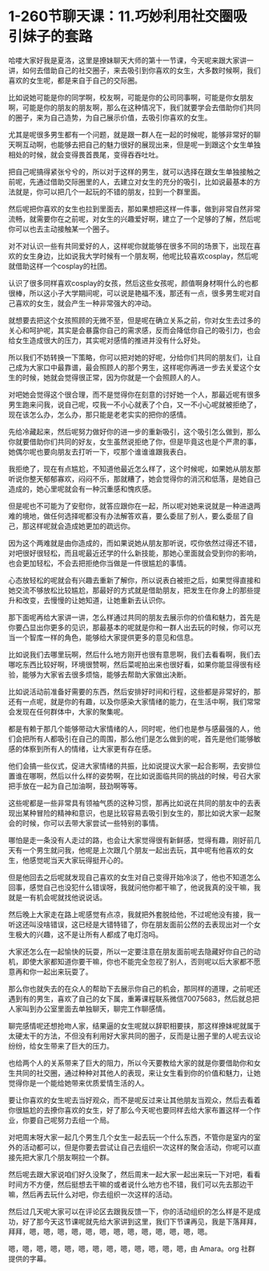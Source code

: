 # 1-260节聊天课：11.巧妙利用社交圈吸引妹子的套路

哈喽大家好我是夏洛，这里是撩妹聊天大师的第十一节课，今天呢来跟大家讲一讲，如何去借助自己的社交圈子，来去吸引到你喜欢的女生，大多数时候啊，我们喜欢的女生呢，都是来自于自己的交际圈。

比如说她可能是你的同学啊，校友啊，可能是你的公司同事啊，可能是你女朋友啊，可能是你的朋友的朋友啊，那么在这种情况下，我们就要学会去借助你们共同的圈子，来为自己造势，为自己展示价值，去吸引你喜欢的女生。

尤其是呢很多男生都有一个问题，就是跟一群人在一起的时候呢，能够非常好的聊天啊互动啊，也能够去把自己的魅力很好的展现出来，但是呢一到跟这个女生单独相处的时候，就会变得畏首畏尾，变得吞吞吐吐。

把自己呢搞得紧张兮兮的，所以对于这样的男生，就可以选择在跟女生单独接触之前呢，先通过借助交际圈里的人，去建立对女生的充分的吸引，比如说最基本的方法就是，你可以把几个一起玩的不错的朋友，拉到一个群里面。

然后呢把你喜欢的女生也拉到里面去，那如果想把这样一件事，做到非常自然非常流畅，就需要你在之前呢，对女生的兴趣爱好啊，建立了一个足够的了解，然后呢你可以也去主动接触某一个圈子。

对不对认识一些有共同爱好的人，这样呢你就能够在很多不同的场景下，出现在喜欢的女生身边，比如说我大学时候有一个朋友啊，他呢比较喜欢cosplay，然后呢就借助这样一个cosplay的社团。

认识了很多同样喜欢cosplay的女孩，然后这些女孩呢，颜值啊身材啊什么的也都很棒，所以这小子大学期间呢，可以说是艳福不浅，那还有一点，很多男生呢对自己喜欢的女生，就会产生一种非常强大的冲动。

就想要去把这个女孩照顾的无微不至，但是呢在确立关系之前，你对女生去过多的关心和呵护呢，其实是会暴露你自己的需求感，反而会降低你自己的吸引力，也会给女生造成很大的压力，其实呢对感情的推进并没有什么好处。

所以我们不妨转换一下策略，你可以把对她的好呢，分给你们共同的朋友们，让自己成为大家口中最靠谱，最会照顾人的那个男生，这样呢你再进一步去关爱这个女生的时候，她就会觉得很正常，因为你就是一个会照顾人的人。

对吧她会觉得这个很合理，而不是觉得你在刻意的讨好她一个人，那最近呢有很多男生跑来问我，说自己呢，哎我一不小心就表了个白，又一不小心呢就被拒绝了，现在该怎么办，怎么办，那只能是老老实实的把你的感情。

先给冷藏起来，然后呢努力做好你的进一步的重新吸引，这个吸引怎么做到，那么你就要借助你们共同的好友，女生虽然说拒绝了你，但是毕竟这也是个严肃的事，她偶尔呢也要向朋友去打听一下，哎那个谁谁谁跟我表白。

我拒绝了，现在有点尴尬，不知道他最近怎么样了，这个时候呢，如果她从朋友那听说你整天郁郁寡欢，闷闷不乐，那就糟了，她会觉得你的消沉和低落，是她自己造成的，她心里呢就会有一种沉重感和愧疚感。

但是呢也不可能为了安慰你，就答应跟你在一起，所以呢对她来说就是一种进退两难的境地，做任何选择呢都没有办法解答欢喜，要么委屈了别人，要么委屈了自己，那这样呢就会造成她更加的疏远你。

因为这个两难就是由你造成的，而如果说她从朋友那听说，哎你依然过得还不错，对吧很好很轻松，而且呢最近还学的什么新技能，那她心里面就会受到你的影响，也会更加轻松，不会去把拒绝你当做是一件很尴尬的事情。

心态放轻松的呢就会有兴趣去重新了解你，所以说表白被拒之后，如果觉得直接和她交流不够放松比较尴尬，那最好的方式就是借助朋友，把发生在你身上的那些提升和改变，去慢慢的让她知道，让她重新去认识你。

那下面呢再给大家讲一讲，怎么样通过共同的朋友去展示你的价值和魅力，首先是你要凸显出你更多的见识，那最基本的呢就是你和一群人出去玩的时候，你可以充当一个智库一样的角色，能够给大家提供更多的意见和信息。

比如说我们去哪里玩啊，然后什么地方刚开也很有意思啊，我们去看看啊，我们去哪吃东西比较好啊，环境很赞啊，然后菜呢拍出来也很好看，如果你能显得很有经验，能够为大家省去很多烦恼，能够去帮助大家做出决断。

比如说活动前准备好需要的东西，然后安排好时间和行程，这些都是非常好的，那还有一点呢，就是你的有趣，以及你感染大家情绪的能力，在生活中啊，我们常常会发现在任何群体中，大家的聚集呢。

都是有赖于那几个能够带动大家情绪的人，同时呢，他们也是参与感最强的人，他们会把所有人都吸引在自己的周围，那么他们是怎么做到的呢，首先是他们能够敏感的体察到所有人的情绪，让大家更有存在感。

他们会搞一些仪式，促进大家情绪的共振，比如说提议大家一起合影啊，去安排位置谁在哪啊，然后以什么样的姿势啊，在比如说面临共同的挑战的时候，号召大家把手放在一起为自己加油啊，鼓劲啊等等。

这些呢都是一些非常具有领袖气质的这种习惯，那再比如说在共同的朋友中的去表现出某种冒险的精神和意识，也是比较容易去吸引到女生的，那比如说大家一起聚会的时候，你可以去带大家尝试一些特别的事情。

哪怕是走一条没有人走过的路，也会让大家觉得很有新鲜感，觉得有趣，刚好前几天有一个男生就问我，他呢是上次跟几个朋友一起出去玩，其中呢有他喜欢的女生，他感觉呢当天大家玩得挺开心的。

但是他回去之后呢就发现自己喜欢的女生对自己变得开始冷淡了，他也不知道怎么回事，感觉自己也没犯什么错误呀，我就问他你都干嘛了，他说我真的没干嘛，我就是一有机会呢就找他说说话。

然后晚上大家走在路上呢感觉有点凉，我就把外套脱给他，不过呢他没有接，我一听这还叫没啥错误，这已经是大错特错了，你在朋友面前公然的去表现出对一个女生极大的兴趣，这不是让所有人都成了电灯泡吗。

大家还怎么在一起愉快的玩耍，所以一定要注意在朋友面前呢去隐藏好你自己的动机，即使大家都知道你要干嘛，你也不能完全忽视了别人，否则呢以后大家都不愿意再和你一起出来玩耍了。

那么你也就失去的在众人的帮助下去展示你自己的机会，那同样的道理，之前呢还遇到有的男生，喜欢了自己的女下属，重筹课程联系微信70075683，然后就总把人家叫到办公室里面去单独聊天，聊完工作聊感情。

聊完感情呢还想抢吻人家，结果逼的女生呢就以辞职相要挟，那这样撩妹呢就属于太硬太干的方法，不但没有利用好大家共同的圈子，反而是让圈子里的人呢去议论纷纷，给女生带来了巨大的压力。

也给两个人的关系带来了巨大的阻力，所以今天要教给大家的就是你要借助你和女生共同的社交圈，通过种种对其他人的表现，来让女生看到你的价值和魅力，让她觉得你是一个能给她带来优质爱情生活的人。

要让你喜欢的女生呢去当好观众，而不是呢反过来让其他朋友当观众，然后去看着你很尴尬的去撩你喜欢的女生，好了那么今天呢也要同样去给大家布置这样一个作业，你要自己呢努力去组一个局。

对吧周末呀大家一起几个男生几个女生一起去玩一个什么东西，不管你是室内的室外的活动都可以，但是你要去尝试让自己去组织一次这样的聚会活动，你呢可以直接先把大家几个朋友啊拉一个群。

然后呢去跟大家说咱们好久没聚了，然后周末一起大家一起出来玩一下对吧，看看时间方不方便，然后挺想去干嘛的或者说什么地方也不错，我们可以先去那边干嘛，然后再去玩什么对吧，你去组织一次这样的活动。

然后过几天呢大家可以在评论区去跟我反馈一下，你的活动组织的怎么样是不是成功，好了那今天这节课呢就先给大家讲到这里，我们下节课再见，我是下落拜拜，拜拜，嗯，嗯，嗯，嗯，嗯，嗯，嗯，嗯，嗯，嗯，嗯，嗯，嗯。

嗯，嗯，嗯，嗯，嗯，嗯，嗯，嗯，嗯，嗯，嗯，嗯，嗯，由 Amara。org 社群提供的字幕。